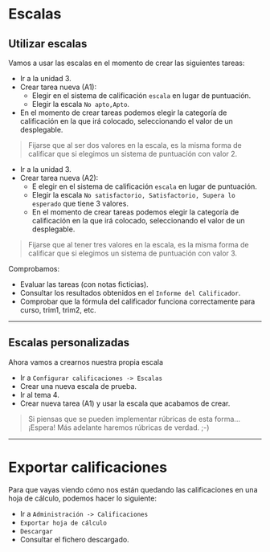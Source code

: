 
# Escalas

## Utilizar escalas

Vamos a usar las escalas en el momento de crear las siguientes tareas:
* Ir a la unidad 3.
* Crear tarea nueva (A1):
    * Elegir en el sistema de calificación `escala` en lugar de puntuación.
    * Elegir la escala `No apto,Apto`.
* En el momento de crear tareas podemos elegir la categoría de calificación en la que irá colocado, seleccionando el valor de un desplegable.

> Fijarse que al ser dos valores en la escala, es la misma forma de calificar que si elegimos un sistema de puntuación con valor 2.

* Ir a la unidad 3.
* Crear tarea nueva (A2):
    * E elegir en el sistema de calificación `escala` en lugar de puntuación.
    * Elegir la escala `No satisfactorio, Satisfactorio, Supera lo esperado` que tiene 3 valores.
    * En el momento de crear tareas podemos elegir la categoría de calificación en la que irá colocado, seleccionando el valor de un desplegable.

> Fijarse que al tener tres valores en la escala, es la misma forma de calificar que si elegimos un sistema de puntuación con valor 3.

Comprobamos:
* Evaluar las tareas (con notas ficticias).
* Consultar los resultados obtenidos en el `Informe del Calificador`.
* Comprobar que la fórmula del calificador funciona correctamente para curso, trim1, trim2, etc.

---

## Escalas personalizadas

Ahora vamos a crearnos nuestra propia escala
* Ir a `Configurar calificaciones -> Escalas`
* Crear una nueva escala de prueba.
* Ir al tema 4.
* Crear nueva tarea (A1) y usar la escala que acabamos de crear.

> Si piensas que se pueden implementar rúbricas de esta forma... ¡Espera! Más adelante haremos rúbricas de verdad. ;-)

---

# Exportar calificaciones

Para que vayas viendo cómo nos están quedando las calificaciones en una hoja de cálculo, podemos hacer lo siguiente:
* Ir a `Administración -> Calificaciones`
* `Exportar hoja de cálculo`
* `Descargar`
* Consultar el fichero descargado.
